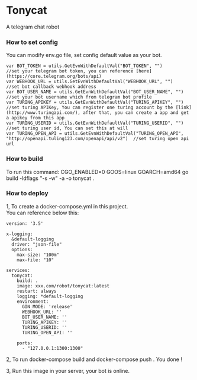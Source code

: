 # Tonycat
A telegram chat robot   

### How to set config  
You can modify env.go file, set config default value as your bot.    
``` 
var BOT_TOKEN = utils.GetEvnWithDefaultVal("BOT_TOKEN", "")            //set your telegram bot token, you can reference [here](https://core.telegram.org/bots/api)  
var WEBHOOK_URL = utils.GetEvnWithDefaultVal("WEBHOOK_URL", "")        //set bot callback webhook address  
var BOT_USER_NAME = utils.GetEvnWithDefaultVal("BOT_USER_NAME", "")   //set your bot username which from telegram bot profile   
var TURING_APIKEY = utils.GetEvnWithDefaultVal("TURING_APIKEY", "")   //set turing APIKey, You can register one turing account by the [link](http://www.turingapi.com/), after that, you can create a app and get a apikey from this app  
var TURING_USERID = utils.GetEvnWithDefaultVal("TURING_USERID", "")   //set turing user id, You can set this at will  
var TURING_OPEN_API = utils.GetEvnWithDefaultVal("TURING_OPEN_API", "http://openapi.tuling123.com/openapi/api/v2")  //set turing open api url    
```

### How to build  
To run this command: CGO_ENABLED=0 GOOS=linux GOARCH=amd64 go build -ldflags "-s -w" -a -o tonycat .   

### How to deploy   
1, To create a docker-compose.yml in this project.   
You can reference below this:  
```
version: '3.5'

x-logging:
  &default-logging
  driver: "json-file"
  options:
    max-size: "100m"
    max-file: "10"

services:
  tonycat:
    build: .
    image: xxx.com/robot/tonycat:latest
    restart: always
    logging: *default-logging
    environment:
      GIN_MODE: 'release'
      WEBHOOK_URL: ''
      BOT_USER_NAME: ''
      TURING_APIKEY: ''
      TURING_USERID: ''
      TURING_OPEN_API: ''
      
    ports:
      - "127.0.0.1:1300:1300"
```  
2, To run docker-compose build and docker-compose push . You done !   

3, Run this image in your server, your bot is online.  


